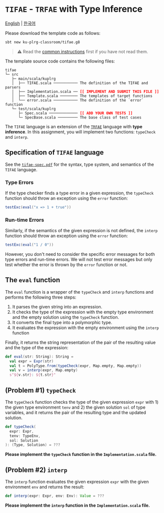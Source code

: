 # `TIFAE` - `TRFAE` with Type Inference

[English](./README.md) | [한국어](./README.ko.md)

Please download the template code as follows:
```bash
sbt new ku-plrg-classroom/tifae.g8
```

> :warning: Read the [common instructions](https://github.com/ku-plrg-classroom/docs/blob/main/README.md) first if you have not read them.

The template source code contains the following files:
<pre><code>tifae
└─ src
   ├─ main/scala/kuplrg
   │  ├── TIFAE.scala ─────────── The definition of the TIFAE and parsers
   │  ├── Implementation.scala ── <b style='color:red;'>[[ IMPLEMENT AND SUBMIT THIS FILE ]]</b>
   │  ├── Template.scala ──────── The templates of target functions
   │  └── error.scala ─────────── The definition of the `error` function
   └─ test/scala/kuplrg
      ├─ Spec.scala ───────────── <b style='color:red;'>[[ ADD YOUR OWN TESTS ]]</b>
      └─ SpecBase.scala ───────── The base class of test cases</code></pre>

The `TIFAE` language is an extension of the [`TRFAE`](../trfae/README.md) language
with **type inference**.  In this assignment, you will implement two
functions: `typeCheck` and `interp`.

## Specification of `TIFAE` language

See the [`tifae-spec.pdf`](./tifae-spec.pdf) for the syntax, type system, and
semantics of the `TIFAE` language.

### Type Errors

If the type checker finds a type error in a given expression, the `typeCheck`
function should throw an exception using the `error` function:
```scala
testExc(eval("x => 1 + true"))
```

### Run-time Errors

Similarly, if the semantics of the given expression is not defined, the `interp`
function should throw an exception using the `error` function:
```scala
testExc(eval("1 / 0"))
```
However, you don't need to consider the specific error messages for both type
errors and run-time errors.  We will not test error messages but only test
whether the error is thrown by the `error` function or not.

## The `eval` function

The `eval` function is a wrapper of the `typeCheck` and `interp` functions and
performs the following three steps:

1. It parses the given string into an expression.
1. It checks the type of the expression with the empty type environment and 
   the empty solution using the `typeCheck` function.
1. It converts the final type into a polymorphic type.
1. It evaluates the expression with the empty environment using the `interp`
   function

Finally, it returns the string representation of the pair of the resulting value
and the type of the expression:
```scala
def eval(str: String): String =
  val expr = Expr(str)
  val t = PolyType.from(typeCheck(expr, Map.empty, Map.empty))
  val v = interp(expr, Map.empty)
  s"${v.str}: ${t.str}"
```

## (Problem #1) `typeCheck`

The `typeCheck` function checks the type of the given expression `expr` with 1)
the given type environment `tenv` and 2) the given solution `sol` of type
variables, and it returns the pair of the resulting type and the updated
solution.
```scala
def typeCheck(
  expr: Expr,
  tenv: TypeEnv,
  sol: Solution
): (Type, Solution) = ???
```
**Please implement the `typeCheck` function in the `Implementation.scala`
file.**

## (Problem #2) `interp`

The `interp` function evaluates the given expression `expr` with the given
environment `env` and returns the result:
```scala
def interp(expr: Expr, env: Env): Value = ???
```
**Please implement the `interp` function in the `Implementation.scala` file.**
